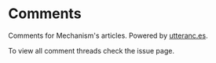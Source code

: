 # Comments
Comments for Mechanism's articles. Powered by [utteranc.es](https://utteranc.es).

To view all comment threads check the issue page.

